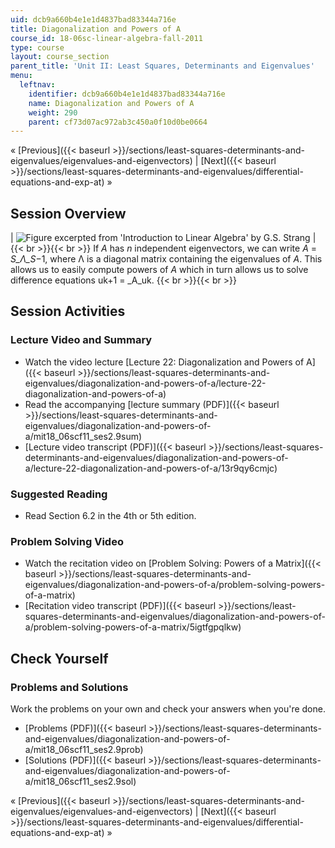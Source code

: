 ```yaml
---
uid: dcb9a660b4e1e1d4837bad83344a716e
title: Diagonalization and Powers of A
course_id: 18-06sc-linear-algebra-fall-2011
type: course
layout: course_section
parent_title: 'Unit II: Least Squares, Determinants and Eigenvalues'
menu:
  leftnav:
    identifier: dcb9a660b4e1e1d4837bad83344a716e
    name: Diagonalization and Powers of A
    weight: 290
    parent: cf73d07ac972ab3c450a0f10d0be0664
---
```


« [Previous]({{< baseurl >}}/sections/least-squares-determinants-and-eigenvalues/eigenvalues-and-eigenvectors) | [Next]({{< baseurl >}}/sections/least-squares-determinants-and-eigenvalues/differential-equations-and-exp-at) »

Session Overview
----------------

| ![Figure excerpted from 'Introduction to Linear Algebra' by G.S. Strang](https://open-learning-course-data-production.s3.amazonaws.com/18-06sc-linear-algebra-fall-2011/a9a3121e445d27ee7f5dc1e92968e07e_2_9.jpg) |  {{< br >}}{{< br >}} If _A_ has _n_ independent eigenvectors, we can write _A_ = _S_Λ_S_−1, where Λ is a diagonal matrix containing the eigenvalues of _A_. This allows us to easily compute powers of _A_ which in turn allows us to solve difference equations uk+1 = _A_uk. {{< br >}}{{< br >}}  

Session Activities
------------------

### Lecture Video and Summary

*   Watch the video lecture [Lecture 22: Diagonalization and Powers of A]({{< baseurl >}}/sections/least-squares-determinants-and-eigenvalues/diagonalization-and-powers-of-a/lecture-22-diagonalization-and-powers-of-a)
*   Read the accompanying [lecture summary (PDF)]({{< baseurl >}}/sections/least-squares-determinants-and-eigenvalues/diagonalization-and-powers-of-a/mit18_06scf11_ses2.9sum)
*   [Lecture video transcript (PDF)]({{< baseurl >}}/sections/least-squares-determinants-and-eigenvalues/diagonalization-and-powers-of-a/lecture-22-diagonalization-and-powers-of-a/13r9qy6cmjc)

### Suggested Reading

*   Read Section 6.2 in the 4th or 5th edition.

### Problem Solving Video

*   Watch the recitation video on [Problem Solving: Powers of a Matrix]({{< baseurl >}}/sections/least-squares-determinants-and-eigenvalues/diagonalization-and-powers-of-a/problem-solving-powers-of-a-matrix)
*   [Recitation video transcript (PDF)]({{< baseurl >}}/sections/least-squares-determinants-and-eigenvalues/diagonalization-and-powers-of-a/problem-solving-powers-of-a-matrix/5igtfgpqlkw)

Check Yourself
--------------

### Problems and Solutions

Work the problems on your own and check your answers when you're done.

*   [Problems (PDF)]({{< baseurl >}}/sections/least-squares-determinants-and-eigenvalues/diagonalization-and-powers-of-a/mit18_06scf11_ses2.9prob)
*   [Solutions (PDF)]({{< baseurl >}}/sections/least-squares-determinants-and-eigenvalues/diagonalization-and-powers-of-a/mit18_06scf11_ses2.9sol)

« [Previous]({{< baseurl >}}/sections/least-squares-determinants-and-eigenvalues/eigenvalues-and-eigenvectors) | [Next]({{< baseurl >}}/sections/least-squares-determinants-and-eigenvalues/differential-equations-and-exp-at) »